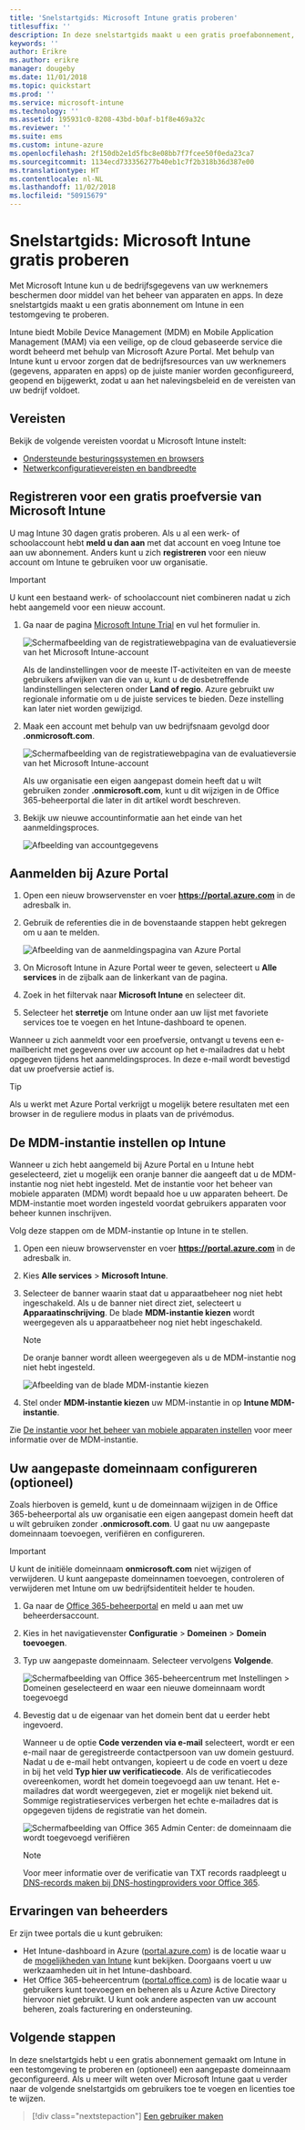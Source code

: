 ```yaml
---
title: 'Snelstartgids: Microsoft Intune gratis proberen'
titlesuffix: ''
description: In deze snelstartgids maakt u een gratis proefabonnement, leert u de ondersteunde configuraties en netwerkvereisten kennen en kunt u (optioneel) uw domeinnaam configureren.
keywords: ''
author: Erikre
ms.author: erikre
manager: dougeby
ms.date: 11/01/2018
ms.topic: quickstart
ms.prod: ''
ms.service: microsoft-intune
ms.technology: ''
ms.assetid: 195931c0-8208-43bd-b0af-b1f8e469a32c
ms.reviewer: ''
ms.suite: ems
ms.custom: intune-azure
ms.openlocfilehash: 2f150db2e1d5fbc8e08bb7f7fcee50f0eda23ca7
ms.sourcegitcommit: 1134ecd733356277b40eb1c7f2b318b36d387e00
ms.translationtype: HT
ms.contentlocale: nl-NL
ms.lasthandoff: 11/02/2018
ms.locfileid: "50915679"
---
```

# <a name="quickstart-try-microsoft-intune-for-free"></a>Snelstartgids: Microsoft Intune gratis proberen 

Met Microsoft Intune kun u de bedrijfsgegevens van uw werknemers beschermen door middel van het beheer van apparaten en apps. In deze snelstartgids maakt u een gratis abonnement om Intune in een testomgeving te proberen.

Intune biedt Mobile Device Management (MDM) en Mobile Application Management (MAM) via een veilige, op de cloud gebaseerde service die wordt beheerd met behulp van Microsoft Azure Portal. Met behulp van Intune kunt u ervoor zorgen dat de bedrijfsresources van uw werknemers (gegevens, apparaten en apps) op de juiste manier worden geconfigureerd, geopend en bijgewerkt, zodat u aan het nalevingsbeleid en de vereisten van uw bedrijf voldoet. 

## <a name="prerequisites"></a>Vereisten
Bekijk de volgende vereisten voordat u Microsoft Intune instelt:

   - [Ondersteunde besturingssystemen en browsers](supported-devices-browsers.md) 
   - [Netwerkconfiguratievereisten en bandbreedte](network-bandwidth-use.md)

## <a name="sign-up-for-a-microsoft-intune-free-trial"></a>Registreren voor een gratis proefversie van Microsoft Intune

U mag Intune 30 dagen gratis proberen. Als u al een werk- of schoolaccount hebt **meld u dan aan** met dat account en voeg Intune toe aan uw abonnement. Anders kunt u zich **registreren** voor een nieuw account om Intune te gebruiken voor uw organisatie.

> [!IMPORTANT]
> U kunt een bestaand werk- of schoolaccount niet combineren nadat u zich hebt aangemeld voor een nieuw account.

1. Ga naar de pagina [Microsoft Intune Trial](https://go.microsoft.com/fwlink/?linkid=2019088) en vul het formulier in.

    ![Schermafbeelding van de registratiewebpagina van de evaluatieversie van het Microsoft Intune-account](./media/account-sign-up-site-full-browser.png)

    Als de landinstellingen voor de meeste IT-activiteiten en van de meeste gebruikers afwijken van die van u, kunt u de desbetreffende landinstellingen selecteren onder **Land of regio**. Azure gebruikt uw regionale informatie om u de juiste services te bieden. Deze instelling kan later niet worden gewijzigd.

2. Maak een account met behulp van uw bedrijfsnaam gevolgd door **.onmicrosoft.com**. 

    ![Schermafbeelding van de registratiewebpagina van de evaluatieversie van het Microsoft Intune-account](./media/account-sign-up-site-user-id.png)

    Als uw organisatie een eigen aangepast domein heeft dat u wilt gebruiken zonder **.onmicrosoft.com**, kunt u dit wijzigen in de Office 365-beheerportal die later in dit artikel wordt beschreven.

3. Bekijk uw nieuwe accountinformatie aan het einde van het aanmeldingsproces.

    ![Afbeelding van accountgegevens](./media/intune-end-of-sign-up-process.png) 

## <a name="sign-in-to-the-azure-portal"></a>Aanmelden bij Azure Portal

1. Open een nieuw browservenster en voer **https://portal.azure.com** in de adresbalk in. 
2. Gebruik de referenties die in de bovenstaande stappen hebt gekregen om u aan te melden.

    ![Afbeelding van de aanmeldingspagina van Azure Portal](./media/azure-portal-signin.png)

3. On Microsoft Intune in Azure Portal weer te geven, selecteert u **Alle services** in de zijbalk aan de linkerkant van de pagina.
4. Zoek in het filtervak naar **Microsoft Intune** en selecteer dit.
5. Selecteer het **sterretje** om Intune onder aan uw lijst met favoriete services toe te voegen en het Intune-dashboard te openen.

Wanneer u zich aanmeldt voor een proefversie, ontvangt u tevens een e-mailbericht met gegevens over uw account op het e-mailadres dat u hebt opgegeven tijdens het aanmeldingsproces. In deze e-mail wordt bevestigd dat uw proefversie actief is.

> [!TIP]
> Als u werkt met Azure Portal verkrijgt u mogelijk betere resultaten met een browser in de reguliere modus in plaats van de privémodus.

## <a name="set-the-mdm-authority-to-intune"></a>De MDM-instantie instellen op Intune

Wanneer u zich hebt aangemeld bij Azure Portal en u Intune hebt geselecteerd, ziet u mogelijk een oranje banner die aangeeft dat u de MDM-instantie nog niet hebt ingesteld. Met de instantie voor het beheer van mobiele apparaten (MDM) wordt bepaald hoe u uw apparaten beheert. De MDM-instantie moet worden ingesteld voordat gebruikers apparaten voor beheer kunnen inschrijven.

Volg deze stappen om de MDM-instantie op Intune in te stellen.

1. Open een nieuw browservenster en voer **https://portal.azure.com** in de adresbalk in. 
2. Kies **Alle services** > **Microsoft Intune**.
3. Selecteer de banner waarin staat dat u apparaatbeheer nog niet hebt ingeschakeld. Als u de banner niet direct ziet, selecteert u **Apparaatinschrijving**. De blade **MDM-instantie kiezen** wordt weergegeven als u apparaatbeheer nog niet hebt ingeschakeld.

    > [!NOTE]
    > De oranje banner wordt alleen weergegeven als u de MDM-instantie nog niet hebt ingesteld.

    ![Afbeelding van de blade MDM-instantie kiezen](./media/choose-mdm-authority.png) 

4. Stel onder **MDM-instantie kiezen** uw MDM-instantie in op **Intune MDM-instantie**.

Zie [De instantie voor het beheer van mobiele apparaten instellen](mdm-authority-set.md) voor meer informatie over de MDM-instantie.

## <a name="configure-your-custom-domain-name-optional"></a>Uw aangepaste domeinnaam configureren (optioneel)

Zoals hierboven is gemeld, kunt u de domeinnaam wijzigen in de Office 365-beheerportal als uw organisatie een eigen aangepast domein heeft dat u wilt gebruiken zonder **.onmicrosoft.com**. U gaat nu uw aangepaste domeinnaam toevoegen, verifiëren en configureren.  

> [!IMPORTANT]
> U kunt de initiële domeinnaam **onmicrosoft.com** niet wijzigen of verwijderen. U kunt aangepaste domeinnamen toevoegen, controleren of verwijderen met Intune om uw bedrijfsidentiteit helder te houden.

1. Ga naar de [Office 365-beheerportal](https://portal.office.com/Admin/Default.aspx) en meld u aan met uw beheerdersaccount.

2. Kies in het navigatievenster **Configuratie** > **Domeinen** > **Domein toevoegen**.

3. Typ uw aangepaste domeinnaam. Selecteer vervolgens **Volgende**.

   ![Schermafbeelding van Office 365-beheercentrum met Instellingen > Domeinen geselecteerd en waar een nieuwe domeinnaam wordt toegevoegd](./media/domain-custom-add.png)

4. Bevestig dat u de eigenaar van het domein bent dat u eerder hebt ingevoerd. 
    
    Wanneer u de optie **Code verzenden via e-mail** selecteert, wordt er een e-mail naar de geregistreerde contactpersoon van uw domein gestuurd. Nadat u de e-mail hebt ontvangen, kopieert u de code en voert u deze in bij het veld **Typ hier uw verificatiecode**. Als de verificatiecodes overeenkomen, wordt het domein toegevoegd aan uw tenant. Het e-mailadres dat wordt weergegeven, ziet er mogelijk niet bekend uit. Sommige registratieservices verbergen het echte e-mailadres dat is opgegeven tijdens de registratie van het domein.

   ![Schermafbeelding van Office 365 Admin Center: de domeinnaam die wordt toegevoegd verifiëren](./media/domain-custom-verify.png)

   > [!NOTE]
   > Voor meer informatie over de verificatie van TXT records raadpleegt u [DNS-records maken bij DNS-hostingproviders voor Office 365](https://support.office.com/article/Create-DNS-records-at-any-DNS-hosting-provider-for-Office-365-7B7B075D-79F9-4E37-8A9E-FB60C1D95166).

## <a name="admin-experiences"></a>Ervaringen van beheerders

Er zijn twee portals die u kunt gebruiken:
- Het Intune-dashboard in Azure ([portal.azure.com](https://portal.azure.com)) is de locatie waar u de [mogelijkheden van Intune](what-is-intune.md) kunt bekijken. Doorgaans voert u uw werkzaamheden uit in het Intune-dashboard.
- Het Office 365-beheercentrum ([portal.office.com](https://portal.office.com)) is de locatie waar u gebruikers kunt toevoegen en beheren als u Azure Active Directory hiervoor niet gebruikt. U kunt ook andere aspecten van uw account beheren, zoals facturering en ondersteuning.

## <a name="next-steps"></a>Volgende stappen

In deze snelstartgids hebt u een gratis abonnement gemaakt om Intune in een testomgeving te proberen en (optioneel) een aangepaste domeinnaam geconfigureerd. Als u meer wilt weten over Microsoft Intune gaat u verder naar de volgende snelstartgids om gebruikers toe te voegen en licenties toe te wijzen.

> [!div class="nextstepaction"]
> [Een gebruiker maken](quickstart-create-user.md)
